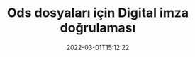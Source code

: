---
############################# Static ############################
layout: "auto-gen-signature"
date: 2022-03-01T15:12:22
draft: false
operation: Verify
signaturetype: Digital
fileformat: Ods
productName: Java
lang: tr
productCode: java
otherformats: pdf doc docx docm dot dotx odt ott xls xlsx xlsm xlsb ods ots xltx xltm pptx pptm
breadcrumb: Put Digital signature on Ods for Java

############################# Head ############################
head_title: "Ods dosyaları için Digital imzalarının Java aracılığıyla doğrulanması"
head_description: "Ods belgelerini ve bunların Digital imzalarını doğrulamak için yalnızca birkaç satır Java kodu kullanın."

############################# Header ############################
title: "Ods dosyaları için Digital imza doğrulaması"
description: "Java için API, Ods belgelerinde Digital imzalarını doğrulama fırsatı sunar. Ods belgelerinizdeki e-imzaların doğrulanması hızlı ve kolay bir şekilde gerçekleştirilebilir."
bg_image: "https://cms.admin.containerize.com/templates/aspose/App_Themes/V3/images/bg/header1.png"
bg_overlay: false
button:
    enable: true

############################# SubMenu ############################
submenu:
    enable: true

    left:
        img_alt: "GroupDocs.Signature for Java"
        image: "https://cms.admin.containerize.com/templates/groupdocs/images/product-logos/90x90-noborder/groupdocs-signature-java.png"
        product: "GroupDocs.Signature"
        platform: "Java"



############################# About ############################
about:
    enable: true
    title: "Yeni GroupDocs.Signature for Java API özelliklerini keşfedin"
    content: |
        [GroupDocs.Signature for Java](https://products.groupdocs.com/signature/java/) API, elektronik imzalar kullanarak çok sayıda belge biçimini işlemek için çok çeşitli yollar sunar. Metinler, resimler, dijital sertifikalar, barkodlar, QR kodları, damgalar veya meta veriler gibi birçok dijital imza türü desteklenir. Müşteriler, PDF'lerde, MS Word belgelerinde, MS Excel çalışma kitaplarında, MS PowerPoint sunumlarında, Adobe Photoshop dosyalarında ve çeşitli görüntü formatlarında dijital imza ekleyebilir, kaldırabilir, düzenleyebilir, doğrulayabilir veya arayabilir. Şaşırtıcı sayıda ek özellik ve ayar mevcuttur.
    

############################# Steps ############################
steps:
    enable: true
    title_left: "Ods belgenizdeki Digital imzalarını nasıl doğrularsınız?"
    content_left: |
        [GroupDocs.Signature for Java](https://products.groupdocs.com/signature/java/), Ods belgelerine yerleştirilen Digital imzalarının doğrulanması gibi faydalı özellikler içerir. Ekstra kod uygulamadan bu fırsatı kullanın.
        
        * İlk olarak, doğrulanması gereken bir belgeye yapıcı parametre yolu sağlayan Signature sınıfını örnekleyin.
        * İkinci olarak, yeni bir VerifyOptions nesnesi oluşturun ve gerekli tüm özellikleri ayarlayın.
        * Son olarak, VerifyOptions örneğini geçen Signature'ın nesne Verify yöntemini çağırın.
        * Ardından doğrulama sonuçlarını işleyin.

    title_right: "sistem gereksinimleri"
    content_right: |
        GroupDocs.Signature for Java, tüm büyük platformlarda ve işletim sistemlerinde desteklenir. Aşağıdaki kodu çalıştırmadan önce lütfen aşağıdaki ön koşulların sisteminizde kurulu olduğundan emin olun.

        * İşletim sistemleri: Microsoft Windows, Linux, MacOS
        * Geliştirme ortamları: NetBeans, Intellij IDEA, Eclipse, etc.
        * Java runtime: J2SE 6.0 and above
        * GroupDocs.Signature for Java ürününün en son sürümünü [Maven}](https://repository.groupdocs.com/webapp/#/artifacts/browse/tree/General/repo/com/groupdocs/groupdocs-signature) adresinden indirin
         
    code: |
        ```java    
                
        // Set up input Ods file
        String filePath = "input.ods";

        // Instantiate Signature for input file
        Signature signature = new Signature(filePath);

        //Provide verification options
        DigitalVerifyOptions options = new DigitalVerifyOptions();

        // Digital signature comment
        options.setComments("Approved");

        // specify period of signatures
        options.setSignDateTimeFrom(new Date(2020, 12, 12));
        options.setSignDateTimeTo(new Date(2022, 12, 12));
                            
        // Verify document signatures
        VerificationResult result = signature.verify(options);

        //process result
        if (result.isValid())
        {
            //..
        }
        ```

############################# Demos ############################
demos:
    enable: true
    title: "Digital imzalarıyla imzalama Canlı Demo"
    content: |
       Hemen şimdi [GroupDocs.Signature App](https://products.groupdocs.app/signature/family) web sitesini ziyaret ederek Ods dosyasına çeşitli elektronik imzalar ekleyin.          

############################# More Formats ############################
more_formats:
    enable: true
    title: "Java kullanarak diğer Digital imzalarını doğrulayın"
    content: |
        "Çeşitli belgelere yerleştirilen elektronik imzaların doğrulanması. Aşağıda açıklandığı gibi popüler dosya formatlarındaki imzaların kalitesini kontrol edin."
    format: 
       
       
back_to_top:
    enable: true
---